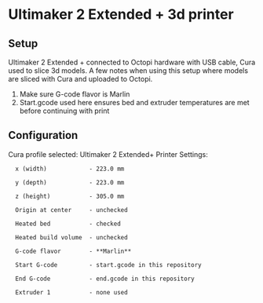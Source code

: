 # Ultimaker 2 Extended + 3d printer

## Setup
Ultimaker 2 Extended + connected to Octopi hardware with USB cable, Cura used to slice 3d models. A few notes when using this setup where models are sliced with Cura and uploaded to Octopi.
1. Make sure G-code flavor is Marlin
2. Start.gcode used here ensures bed and extruder temperatures are met before continuing with print

## Configuration
Cura profile selected: Ultimaker 2 Extended+
Printer Settings:
```
  x (width)            - 223.0 mm 

  y (depth)            - 223.0 mm 

  z (height)           - 305.0 mm 

  Origin at center     - unchecked  

  Heated bed           - checked 

  Heated build volume  - unchecked 

  G-code flavor        - **Marlin**

  Start G-code         - start.gcode in this repository

  End G-code           - end.gcode in this repository

  Extruder 1           - none used
```
